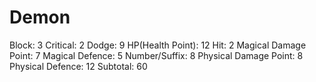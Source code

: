 # Demon

Block: 3
Critical: 2
Dodge: 9
HP(Health Point): 12
Hit: 2
Magical Damage Point: 7
Magical Defence: 5
Number/Suffix: 8
Physical Damage Point: 8
Physical Defence: 12
Subtotal: 60